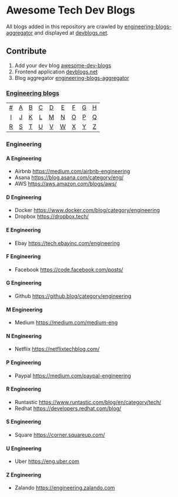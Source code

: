 # Awesome Tech Dev Blogs
All blogs added in this repository are crawled by [engineering-blogs-aggregator](https://github.com/snuzi/engineering-blogs-aggregator) and displayed at [devblogs.net](https://github.com/snuzi/devblogs).

## Contribute
1. Add your dev blog [awesome-dev-blogs](https://github.com/snuzi/awesome-dev-blogs)
2. Frontend application [devblogs.net](https://github.com/snuzi/devblogs)
3. Blog aggregator [engineering-blogs-aggregator](https://github.com/snuzi/engineering-blogs-aggregator)

### [Engineering blogs](#Engineering-1)
|     |     |     |     |     |     |     |     |     |
|:-:  |:-:  |:-:  |:-:  |:-:  |:-:  |:-:  |:-:  |:-:  |
| [#](#-engineering) 	| [A](#a-engineering) 	| [B](#b-engineering) 	| [C](#c-engineering) 	| [D](#d-engineering) 	| [E](#e-engineering) 	| [F](#f-engineering) 	| [G](#g-engineering) 	| [H](#h-engineering) 	|
| [I](#i-engineering) 	| [J](#j-engineering) 	| [K](#k-engineering) 	| [L](#l-engineering) 	| [M](#m-engineering) 	| [N](#n-engineering) 	| [O](#o-engineering) 	| [P](#p-engineering) 	| [Q](#q-engineering) 	|
| [R](#r-engineering) 	| [S](#s-engineering) 	| [T](#t-engineering) 	| [U](#u-engineering) 	| [V](#v-engineering) 	| [W](#w-engineering) 	| [X](#x-engineering) 	| [Y](#y-engineering) 	| [Z](#z-engineering)  	|

### Engineering

#### A Engineering
* Airbnb https://medium.com/airbnb-engineering
* Asana https://blog.asana.com/category/eng/
* AWS https://aws.amazon.com/blogs/aws/

#### D Engineering
* Docker https://www.docker.com/blog/category/engineering
* Dropbox https://dropbox.tech/

#### E Engineering
* Ebay https://tech.ebayinc.com/engineering

#### F Engineering
* Facebook https://code.facebook.com/posts/

#### G Engineering
* Github https://github.blog/category/engineering

#### M Engineering
* Medium https://medium.com/medium-eng

#### N Engineering
* Netflix https://netflixtechblog.com/

#### P Engineering
* Paypal https://medium.com/paypal-engineering

#### R Engineering
* Runtastic https://www.runtastic.com/blog/en/category/tech/
* Redhat https://developers.redhat.com/blog/

#### S Engineering
* Square https://corner.squareup.com/

#### U Engineering
* Uber https://eng.uber.com

#### Z Engineering
* Zalando https://engineering.zalando.com
